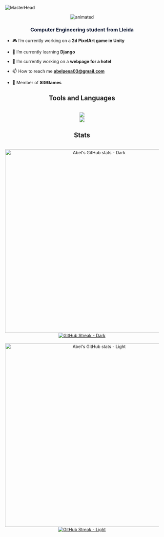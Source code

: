 ![MasterHead](https://user-images.githubusercontent.com/74038190/225813708-98b745f2-7d22-48cf-9150-083f1b00d6c9.gif)

<p align="center">
  <img src="https://github.com/Abelitux/Abelitux/assets/22718557/b174da52-c1be-4d26-9e44-0769c9caf245" alt="animated" />
</p>

<h3 align="center"><font color="#07122e">Computer Engineering student from Lleida</font></h3>

- 🎮 I’m currently working on a **2d PixelArt game in Unity**

- 🌱 I’m currently learning **Django**

- 🏨 I’m currently working on a **webpage for a hotel**

- 📫 How to reach me **abelpesa03@gmail.com**

- 🚀 Member of **SIGGames**

<h2 align="center">Tools and Languages</h3>
<br/>
<div align="center">
  <a href="https://skillicons.dev">
    <img src="https://skillicons.dev/icons?i=ps,pr,ae,ai,idea,figma,blender,autocad,unity" /><br>
    <img src="https://skillicons.dev/icons?i=java,python,c,cs,cpp,html,css,vscode,linux" />
  </a>
</div>

<h2 align="center">Stats</h2>
<br/>
<div align=center>
  <a href="https://github.com/Abelitux/github-readme-stats#gh-dark-mode-only">
    <!--     <img width=500 src="https://github-readme-stats.vercel.app/api?username=Abelitux&show_icons=true&hide_border=true&bg_color=07122e&text_color=0583ef&include_all_commits=true&rank_icon=github&text_bold=false&ring_color=ffffff" alt="Abel's GitHub stats - Light">     -->
    <img width=600 src="https://github-readme-stats.vercel.app/api?username=Abelitux&show_icons=true&hide_border=true&bg_color=DEG,0061C3,050C21&text_color=ffffff&icon_color=daccda&title_color=ffffff&include_all_commits=true&rank_icon=github&text_bold=false&ring_color=ffffff" alt="Abel's GitHub stats - Dark">
    <!--     <img height=200 src="https://github-readme-stats.vercel.app/api?username=Abelitux&show_icons=true&hide_border=true&theme=react&include_all_commits=true&rank_icon=github" alt="Abel's GitHub stats - Dark">     -->
  </a>
  <a href="https://git.io/streak-stats#gh-dark-mode-only" />
    <!--     <img src="https://github-readme-stats.vercel.app/api/top-langs/?username=Abelitux&layout=donut" />     -->
    <img src="https://streak-stats.demolab.com?user=Abelitux&theme=graywhite&hide_border=true&background=10%2C0061C3%2C050C21&sideLabels=D3D3D3&card_width=600&border=E4E2E2&dates=A2A2A2&currStreakNum=FFFFFF&ring=286CC6&fire=5FD9FF&currStreakLabel=DBDBDB&sideNums=C8FFFE" alt="GitHub Streak - Dark" />
  </a>
</div>
<br/>

<div align=center>
  <a href="https://github.com/Abelitux/github-readme-stats#gh-light-mode-only">
    <img width=600 src="https://github-readme-stats.vercel.app/api?username=Abelitux&show_icons=true&hide_border=true&bg_color=DEG,85C3D7,005AB6&text_color=ffffff&icon_color=daccda&title_color=ffffff&include_all_commits=true&rank_icon=github&text_bold=false&ring_color=ffffff" alt="Abel's GitHub stats - Light">
    <!--     <img src="https://github-readme-stats.vercel.app/api?username=Abelitux&show_icons=true&border_color=818080&theme=graywhite&include_all_commits=true&rank_icon=github" alt="Abel's GitHub stats - Light">
  </a>     -->
</div>
<div align=center>
  <a href="https://git.io/streak-stats#gh-light-mode-only" />
    <!--     <img src="https://github-readme-stats.vercel.app/api/top-langs/?username=Abelitux&layout=donut" />     -->
    <img src="https://streak-stats.demolab.com?user=Abelitux&theme=graywhite&hide_border=true&background=10%2C85C3D7%2C005AB6&sideLabels=D3D3D3&border=E4E2E2&card_width=600&dates=3B3B3B&currStreakNum=FFFFFF&ring=286CC6&fire=5FD9FF&currStreakLabel=DBDBDB&sideNums=C8FFFE" alt="GitHub Streak - Light" />
  </a>
</div>
